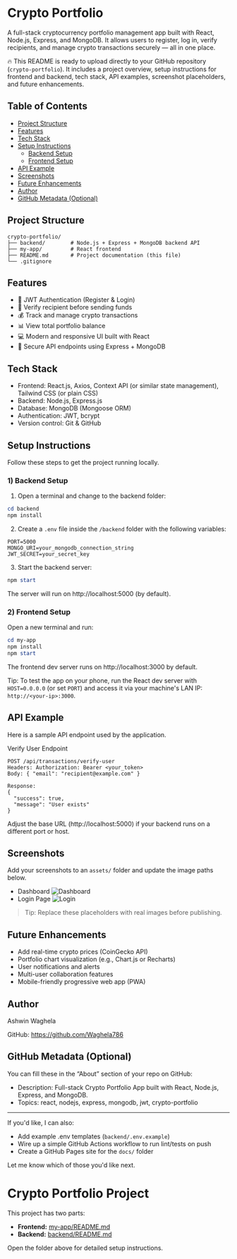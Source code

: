 # Crypto Portfolio

A full-stack cryptocurrency portfolio management app built with React, Node.js, Express, and MongoDB. It allows users to register, log in, verify recipients, and manage crypto transactions securely — all in one place.

🔥 This README is ready to upload directly to your GitHub repository (`crypto-portfolio`). It includes a project overview, setup instructions for frontend and backend, tech stack, API examples, screenshot placeholders, and future enhancements.

## Table of Contents

- [Project Structure](#project-structure)
- [Features](#features)
- [Tech Stack](#tech-stack)
- [Setup Instructions](#setup-instructions)
  - [Backend Setup](#backend-setup)
  - [Frontend Setup](#frontend-setup)
- [API Example](#api-example)
- [Screenshots](#screenshots)
- [Future Enhancements](#future-enhancements)
- [Author](#author)
- [GitHub Metadata (Optional)](#github-metadata-optional)

## Project Structure

```
crypto-portfolio/
├── backend/        # Node.js + Express + MongoDB backend API
├── my-app/         # React frontend
├── README.md       # Project documentation (this file)
└── .gitignore
```

## Features

- 🔐 JWT Authentication (Register & Login)
- 📨 Verify recipient before sending funds
- 💰 Track and manage crypto transactions
- 📊 View total portfolio balance
- 💻 Modern and responsive UI built with React
- 🧾 Secure API endpoints using Express + MongoDB

## Tech Stack

- Frontend: React.js, Axios, Context API (or similar state management), Tailwind CSS (or plain CSS)
- Backend: Node.js, Express.js
- Database: MongoDB (Mongoose ORM)
- Authentication: JWT, bcrypt
- Version control: Git & GitHub

## Setup Instructions

Follow these steps to get the project running locally.

### 1) Backend Setup

1. Open a terminal and change to the backend folder:

```powershell
cd backend
npm install
```

2. Create a `.env` file inside the `/backend` folder with the following variables:

```
PORT=5000
MONGO_URI=your_mongodb_connection_string
JWT_SECRET=your_secret_key
```

3. Start the backend server:

```powershell
npm start
```

The server will run on http://localhost:5000 (by default).

### 2) Frontend Setup

Open a new terminal and run:

```powershell
cd my-app
npm install
npm start
```

The frontend dev server runs on http://localhost:3000 by default.

Tip: To test the app on your phone, run the React dev server with `HOST=0.0.0.0` (or set `PORT`) and access it via your machine's LAN IP: `http://<your-ip>:3000`.

## API Example

Here is a sample API endpoint used by the application.

Verify User Endpoint

```
POST /api/transactions/verify-user
Headers: Authorization: Bearer <your_token>
Body: { "email": "recipient@example.com" }

Response:
{
  "success": true,
  "message": "User exists"
}
```

Adjust the base URL (http://localhost:5000) if your backend runs on a different port or host.

## Screenshots

Add your screenshots to an `assets/` folder and update the image paths below.

- Dashboard
  ![Dashboard](docs/assets/dashboard.png)
- Login Page
  ![Login](docs/assets/login.png)

> Tip: Replace these placeholders with real images before publishing.

## Future Enhancements

- Add real-time crypto prices (CoinGecko API)
- Portfolio chart visualization (e.g., Chart.js or Recharts)
- User notifications and alerts
- Multi-user collaboration features
- Mobile-friendly progressive web app (PWA)

## Author

Ashwin Waghela

GitHub: https://github.com/Waghela786

## GitHub Metadata (Optional)

You can fill these in the “About” section of your repo on GitHub:

- Description: Full-stack Crypto Portfolio App built with React, Node.js, Express, and MongoDB.
- Topics: react, nodejs, express, mongodb, jwt, crypto-portfolio

---

If you'd like, I can also:

- Add example .env templates (`backend/.env.example`)
- Wire up a simple GitHub Actions workflow to run lint/tests on push
- Create a GitHub Pages site for the `docs/` folder

Let me know which of those you'd like next.
# Crypto Portfolio Project

This project has two parts:

- **Frontend:** [my-app/README.md](./my-app/README.md)
- **Backend:** [backend/README.md](./backend/README.md) 

Open the folder above for detailed setup instructions.